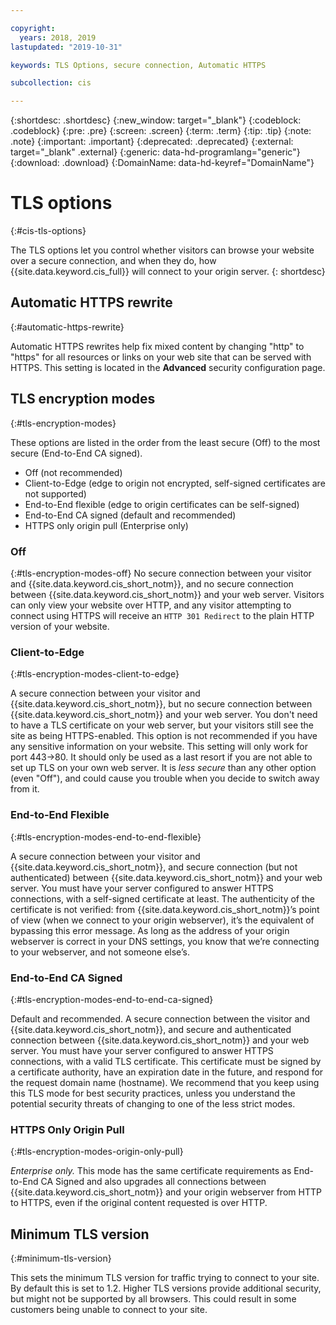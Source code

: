 ```yaml
---

copyright:
  years: 2018, 2019
lastupdated: "2019-10-31"

keywords: TLS Options, secure connection, Automatic HTTPS

subcollection: cis

---
```


{:shortdesc: .shortdesc}
{:new_window: target="_blank"}
{:codeblock: .codeblock}
{:pre: .pre}
{:screen: .screen}
{:term: .term}
{:tip: .tip}
{:note: .note}
{:important: .important}
{:deprecated: .deprecated}
{:external: target="_blank" .external}
{:generic: data-hd-programlang="generic"}
{:download: .download}
{:DomainName: data-hd-keyref="DomainName"}

# TLS options
{:#cis-tls-options}

The TLS options let you control whether visitors can browse your website over a secure connection, and when they do, how {{site.data.keyword.cis_full}} will connect to your origin server.
{: shortdesc}

## Automatic HTTPS rewrite
{:#automatic-https-rewrite}

Automatic HTTPS rewrites help fix mixed content by changing "http" to "https" for all resources or links on your web site that can be served with HTTPS. This setting is located in the **Advanced** security configuration page.

## TLS encryption modes
{:#tls-encryption-modes}

These options are listed in the order from the least secure (Off) to the most secure (End-to-End CA signed).
 * Off (not recommended)
 * Client-to-Edge (edge to origin not encrypted, self-signed certificates are not supported)
 * End-to-End flexible (edge to origin certificates can be self-signed)
 * End-to-End CA signed (default and recommended)
 * HTTPS only origin pull (Enterprise only)

### Off
{:#tls-encryption-modes-off}
No secure connection between your visitor and {{site.data.keyword.cis_short_notm}}, and no secure connection between {{site.data.keyword.cis_short_notm}} and your web server. Visitors can only view your website over HTTP, and any visitor attempting to connect using HTTPS will receive an `HTTP 301 Redirect` to the plain HTTP version of your website.

### Client-to-Edge
{:#tls-encryption-modes-client-to-edge}

A secure connection between your visitor and {{site.data.keyword.cis_short_notm}}, but no secure connection between {{site.data.keyword.cis_short_notm}} and your web server. You don't need to have a TLS certificate on your web server, but your visitors still see the site as being HTTPS-enabled. This option is not recommended if you have any sensitive information on your website. This setting will only work for port 443->80. It should only be used as a last resort if you are not able to set up TLS on your own web server. It is _less secure_ than any other option (even "Off"), and could cause you trouble when you decide to switch away from it.

### End-to-End Flexible
{:#tls-encryption-modes-end-to-end-flexible}

A secure connection between your visitor and {{site.data.keyword.cis_short_notm}}, and secure connection (but not authenticated) between {{site.data.keyword.cis_short_notm}} and your web server. You must have your server configured to answer HTTPS connections, with a self-signed certificate at least. The authenticity of the certificate is not verified: from {{site.data.keyword.cis_short_notm}}’s point of view (when we connect to your origin webserver), it’s the equivalent of bypassing this error message. As long as the address of your origin webserver is correct in your DNS settings, you know that we’re connecting to your webserver, and not someone else’s.

### End-to-End CA Signed
{:#tls-encryption-modes-end-to-end-ca-signed}

Default and recommended. A secure connection between the visitor and {{site.data.keyword.cis_short_notm}}, and secure and authenticated connection between {{site.data.keyword.cis_short_notm}} and your web server. You must have your server configured to answer HTTPS connections, with a valid TLS certificate. This certificate must be signed by a certificate authority, have an expiration date in the future, and respond for the request domain name (hostname). We recommend that you keep using this TLS mode for best security practices, unless you understand the potential security threats of changing to one of the less strict modes.

### HTTPS Only Origin Pull
{:#tls-encryption-modes-origin-only-pull}

*Enterprise only.* This mode has the same certificate requirements as End-to-End CA Signed and also upgrades all connections between {{site.data.keyword.cis_short_notm}} and your origin webserver from HTTP to HTTPS, even if the original content requested is over HTTP.

## Minimum TLS version
{:#minimum-tls-version}

This sets the minimum TLS version for traffic trying to connect to your site. By default this is set to 1.2. Higher TLS versions provide additional security, but might not be supported by all browsers. This could result in some customers being unable to connect to your site.
